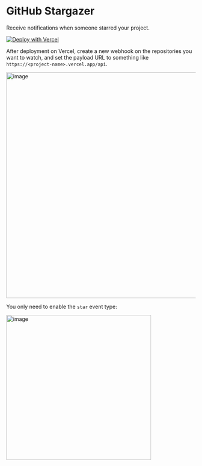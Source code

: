 # GitHub Stargazer

Receive notifications when someone starred your project.

[![Deploy with Vercel](https://vercel.com/button)](https://vercel.com/new/clone?repository-url=https%3A%2F%2Fgithub.com%2Fj178%2Fgithub-stargazer&env=BARK_KEY&project-name=github-stargazer&repository-name=github-stargazer)

After deployment on Vercel, create a new webhook on the repositories you want to watch, and set the payload URL to something like `https://<project-name>.vercel.app/api`.

<img width="600" alt="image" src="https://user-images.githubusercontent.com/10510431/228465114-9732d9d3-c54f-4852-8e27-e9fc6fd7b660.png">

You only need to enable the `star` event type:

<img width="385" alt="image" src="https://user-images.githubusercontent.com/10510431/228465784-67183434-91f6-4f6b-92ed-b84fbf39a505.png">
